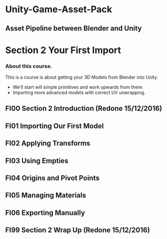 # Unity-Game-Asset-Pack
## Asset Pipeline between Blender and Unity
# Section 2 Your First Import

### About this course.
This is a course is about getting your 3D Models from Blender into Unity.
- We'll start will simple primitives and work upwards from there.
- Importing more advanced models with correct UV unwrapping.

## FI00 Section 2 Introduction (Redone 15/12/2016)
## FI01 Importing Our First Model    
## FI02 Applying Transforms
## FI03 Using Empties
## FI04 Origins and Pivot Points
## FI05 Managing Materials
## FI06 Exporting Manually
## FI99 Section 2 Wrap Up (Redone 15/12/2016)
